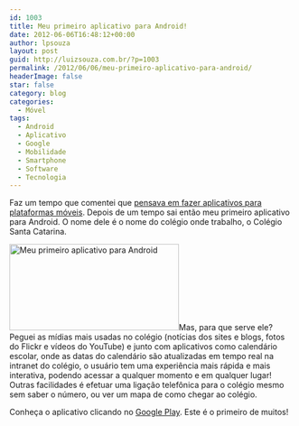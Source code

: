```yaml
---
id: 1003
title: Meu primeiro aplicativo para Android!
date: 2012-06-06T16:48:12+00:00
author: lpsouza
layout: post
guid: http://luizsouza.com.br/?p=1003
permalink: /2012/06/06/meu-primeiro-aplicativo-para-android/
headerImage: false
star: false
category: blog
categories:
  - Móvel
tags:
  - Android
  - Aplicativo
  - Google
  - Mobilidade
  - Smartphone
  - Software
  - Tecnologia
---
```

Faz um tempo que comentei que [pensava em fazer aplicativos para plataformas móveis](http://luizsouza.com.br/2012/04/17/pensamentos-moveis/ "Pensamentos móveis…"). Depois de um tempo sai então meu primeiro aplicativo para Android. O nome dele é o nome do colégio onde trabalho, o Colégio Santa Catarina.

[<img class="aligncenter size-medium wp-image-1004" src="http://ihcenter.com.br/luizsouza/files/2012/06/Captura-de-tela-de-2012-06-06-163850-300x153.png" alt="Meu primeiro aplicativo para Android" width="300" height="153" />](http://ihcenter.com.br/luizsouza/files/2012/06/Captura-de-tela-de-2012-06-06-163850.png)Mas, para que serve ele? Peguei as mídias mais usadas no colégio (notícias dos sites e blogs, fotos do Flickr e vídeos do YouTube) e junto com aplicativos como calendário escolar, onde as datas do calendário são atualizadas em tempo real na intranet do colégio, o usuário tem uma experiência mais rápida e mais interativa, podendo acessar a qualquer momento e em qualquer lugar! Outras facilidades é efetuar uma ligação telefônica para o colégio mesmo sem saber o número, ou ver um mapa de como chegar ao colégio.

Conheça o aplicativo clicando no <a title="Aplicativo: Colégio Santa Catarina" href="https://play.google.com/store/apps/details?id=com.conduit.app_b5aa0ab00c7843038c5a6ed411f49b37.app" target="_blank">Google Play</a>. Este é o primeiro de muitos!